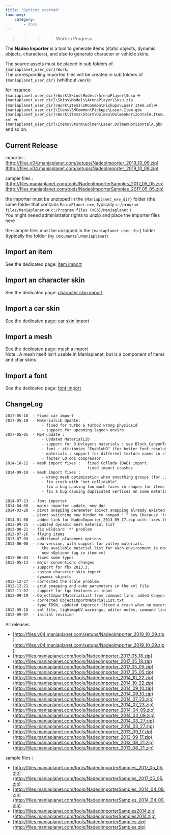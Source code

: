```yaml
---
title: 'Getting started'
taxonomy:
    category:
        - docs
---
```


>>>> Work in Progress

The **Nadeo Importer** is a tool to generate items (static objects, dynamic objects, characters), and also to generate character or vehicle skins.


The source assets must be placed in sub folders of `{maniaplanet_user_dir}/Work`.  
The corresponding imported files will be created in sub folders of `{maniaplanet_user_dir}` (whithout `/Work`)  

for instance:  
`{maniaplanet_user_dir}\Work\Skins\Models\ArenaPlayer\Susu` => `{maniaplanet_user_dir}\Skins\Models\ArenaPlayer\Susu.zip`  
`{maniaplanet_user_dir}\Work\Items\SMCommon\Pickups\Laser.Item.xml`=>`{maniaplanet_user_dir}\Items\SMCommon\Pickups\Laser.Item.gbx`  
`{maniaplanet_user_dir}\Work\Items\Storm\Dolmen\DolmenHorizontalA.Item.xml` => `{maniaplanet_user_dir}\Items\Storm\Dolmen\Laser.DolmenHorizontalA.gbx`  
and so on.

Current Release
-
importer : [http://files.v04.maniaplanet.com/setups/NadeoImporter_2019_10_09.zip](http://files.v04.maniaplanet.com/setups/NadeoImporter_2019_10_09.zip)

sample files : [http://files.maniaplanet.com/tools/NadeoImporterSamples_2017_05_05.zip](http://files.maniaplanet.com/tools/NadeoImporterSamples_2017_05_05.zip)


the importer must be unzipped in the `{Maniaplanet_exe_dir}` folder (the same folder that contains `ManiaPlanet.exe`, typically `c:/program files/Maniaplanet` or `c:/Program files (x86)/Maniaplanet` )  
You might neeed administrator rights to unzip and place the importer files here

the sample files must be unzipped in the `{maniaplanet_user_dir}` folder (typically the folder `{My Documents}/Maniaplanet`)

Import an item
-
See the dedicated page: [item import](importer_item.html)

Import an character skin
-
See the dedicated page: [character skin import](importer_charskin.html)

Import a car skin
-
See the dedicated page: [car skin import](importer_carskin.html)

Import a mesh
-
See the dedicated page: [mesh a import](../import-a-mesh)  
Note : A mesh itself isn't usable in Maniaplanet, but is a component of items and char skins

Import a font
-
See the dedicated page: [font import](importer_font.html)


ChangeLog
-
```txt
2017-05-18  - Fixed car import
2017-05-10  - MaterialLib Update:
				- fixed for turbo & turbo2 wrong physicsid
				- support for upcoming lagoon enviro
2017-05-05  - Mp4 update :
				- Updated MaterialLib
				- support for 3-Uvlayers materials : see Block_CanyonTurboDecal in samples
				- font : attributes "EnableHD" (for better font resolution) and "AllGlyphsFromTTF"
				- materials : support for different texture names in slots 
				- faster LQ dds compressor.
2014-10-22  - mesh import fixes :   fixed Collada (DAE) import. 
                                    fixed import crashes
2014-09-10  - mesh import fixes :
				- wrong mesh optimisation when smoothing groups (for .3ds)
				- fix crash with "not collidable"
				- fix a bug causing too much faces in shapes for items with lod. (re-import recommended)
				- fix a bug causing duplicated vertices on some materials.
	
2014-07-23  - font importer
2014-04-08  - major importer update, new doc
2014-03-28  - pivot snapping parameter (pivot snapping already existed but it could not be customized nor deactivated)
			- pivot switching now binded to numpad "." key (because 'tab' is now used to hide item list in the editor)
2014-01-08  - added link for NadeoImporter_2013_09_17.zip with fixes the "nojoint" problem on skelgeneric import
2013-09-25	- updated dynamic mesh material list
2013-08-21  - fix wildcard '*' problem
2013-07-26 	- flying items
2013-07-08 	- additional placement options
2013-06-08  - new version, with support for valley materials.
                the available material list for each environment is now a separate file NadeoImporterMaterialLib.txt.
                new <Option> tag in item xml
2013-06-03  - fixed some typos
2013-05-13 	- major conventions changes
			- support for fbx 2013.3.
			- custom character skin import
			- dynamic objects
2012-12-27	- corrected the scale problem
2012-12-21	- grid snapping and cube parameters in the xml file
2012-11-07	- support for tga textures as input
2012-09-19 	- ObjectImportMaterialList from command line, added Canyon materials
			- corrected ObjectImportMaterialList.txt
			- typo TDSN, updated importer (fixed a crash when no material), added ObjectImportMaterialList.txt
2012-09-18	- xml file, lightmapUV warnings, editor notes, command line import
2012-09-07	- initial revision
```

All releases

- [http://files.v04.maniaplanet.com/setups/NadeoImporter_2019_10_09.zip](http://files.v04.maniaplanet.com/setups/NadeoImporter_2019_10_09.zip)
- [http://files.maniaplanet.com/tools/NadeoImporter_2017_05_18.zip](http://files.maniaplanet.com/tools/NadeoImporter_2017_05_18.zip)
- [http://files.maniaplanet.com/tools/NadeoImporter_2017_05_05.zip](http://files.maniaplanet.com/tools/NadeoImporter_2017_05_05.zip)
- [http://files.maniaplanet.com/tools/NadeoImporter_2014_10_22.zip](http://files.maniaplanet.com/tools/NadeoImporter_2014_10_22.zip)
- [http://files.maniaplanet.com/tools/NadeoImporter_2014_09_10.zip](http://files.maniaplanet.com/tools/NadeoImporter_2014_09_10.zip)
- [http://files.maniaplanet.com/tools/NadeoImporter_2014_07_23.zip](http://files.maniaplanet.com/tools/NadeoImporter_2014_07_23.zip)
- [http://files.maniaplanet.com/tools/NadeoImporter_2014_04_09.zip](http://files.maniaplanet.com/tools/NadeoImporter_2014_04_09.zip)
- [http://files.maniaplanet.com/tools/NadeoImporter_2014_03_27.zip](http://files.maniaplanet.com/tools/NadeoImporter_2014_03_27.zip)
- [http://files.maniaplanet.com/tools/NadeoImporter_2013_09_17.zip](http://files.maniaplanet.com/tools/NadeoImporter_2013_09_17.zip)
- [http://files.maniaplanet.com/tools/NadeoImporter_2013_08_21.zip](http://files.maniaplanet.com/tools/NadeoImporter_2013_08_21.zip)

sample files :

- [http://files.maniaplanet.com/tools/NadeoImporterSamples_2017_05_05.zip](http://files.maniaplanet.com/tools/NadeoImporterSamples_2017_05_05.zip)
- [http://files.maniaplanet.com/tools/NadeoImporterSamples_2014_04_09.zip](http://files.maniaplanet.com/tools/NadeoImporterSamples_2014_04_09.zip)
- [http://files.maniaplanet.com/tools/NadeoImporterSamples2014.zip](http://files.maniaplanet.com/tools/NadeoImporterSamples2014.zip)
- [http://files.maniaplanet.com/tools/NadeoImporterSamples.zip](http://files.maniaplanet.com/tools/NadeoImporterSamples.zip)
